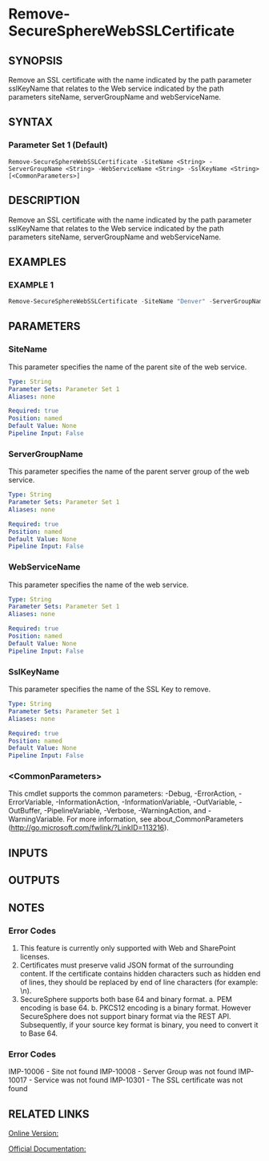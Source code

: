 ﻿# Remove-SecureSphereWebSSLCertificate

## SYNOPSIS
Remove an SSL certificate with the name indicated by the path parameter sslKeyName that relates to the Web service indicated by the path parameters siteName, serverGroupName and webServiceName.

## SYNTAX

### Parameter Set 1 (Default)
```
Remove-SecureSphereWebSSLCertificate -SiteName <String> -ServerGroupName <String> -WebServiceName <String> -SslKeyName <String> [<CommonParameters>]
```

## DESCRIPTION
Remove an SSL certificate with the name indicated by the path parameter sslKeyName that relates to the Web service indicated by the path parameters siteName, serverGroupName and webServiceName.

## EXAMPLES

### EXAMPLE 1

```powershell
Remove-SecureSphereWebSSLCertificate -SiteName "Denver" -ServerGroupName "HR-Prod" -WebServiceName "ODS-WebService" -SslKeyName "sslKey1"
```

## PARAMETERS

### SiteName
This parameter specifies the name of the parent site of the web service.

```yaml
Type: String
Parameter Sets: Parameter Set 1
Aliases: none

Required: true
Position: named
Default Value: None
Pipeline Input: False
```

### ServerGroupName
This parameter specifies the name of the parent server group of the web service.

```yaml
Type: String
Parameter Sets: Parameter Set 1
Aliases: none

Required: true
Position: named
Default Value: None
Pipeline Input: False
```

### WebServiceName
This parameter specifies the name of the web service.

```yaml
Type: String
Parameter Sets: Parameter Set 1
Aliases: none

Required: true
Position: named
Default Value: None
Pipeline Input: False
```

### SslKeyName
This parameter specifies the name of the SSL Key to remove.

```yaml
Type: String
Parameter Sets: Parameter Set 1
Aliases: none

Required: true
Position: named
Default Value: None
Pipeline Input: False
```

### \<CommonParameters\>
This cmdlet supports the common parameters: -Debug, -ErrorAction, -ErrorVariable, -InformationAction, -InformationVariable, -OutVariable, -OutBuffer, -PipelineVariable, -Verbose, -WarningAction, and -WarningVariable. For more information, see about_CommonParameters (http://go.microsoft.com/fwlink/?LinkID=113216).

## INPUTS

## OUTPUTS

## NOTES

### Error Codes
1. This feature is currently only supported with Web and SharePoint licenses.
2. Certificates must preserve valid JSON format of the surrounding content. If the certificate contains hidden characters such as hidden end of lines, they should be replaced by end of line characters (for example: \\n).
3. SecureSphere supports both base 64 and binary format.
a. PEM encoding is base 64.
b. PKCS12 encoding is a binary format.
However SecureSphere does not support binary format via the REST API. Subsequently, if your source key format is binary, you need to convert it to Base 64.

### Error Codes
IMP-10006 - Site not found
IMP-10008 - Server Group was not found
IMP-10017 - Service was not found
IMP-10301 - The SSL certificate was not found

## RELATED LINKS

[Online Version:](https://github.com/akshinmustafayev/SecureSpherePS/tree/master/Documentation)

[Official Documentation:](https://docs.imperva.com/bundle/v13.6-api-reference-guide/page/61889.htm)



